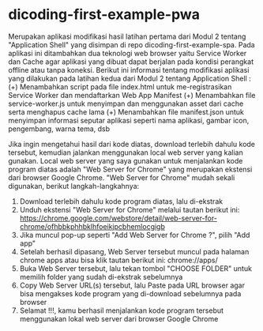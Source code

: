 # dicoding-first-example-pwa
Merupakan aplikasi modifikasi hasil latihan pertama dari Modul 2 tentang "Application Shell" yang disimpan di repo dicoding-first-example-spa.
Pada aplikasi ini ditambahkan dua teknologi web browser yaitu Service Worker dan Cache agar aplikasi yang dibuat dapat berjalan pada kondisi perangkat offline atau tanpa koneksi.
Berikut ini informasi tentang modifikasi aplikasi yang dilakukan pada latihan kedua dari Modul 2 tentang Application Shell :
  (+) Menambahkan script pada file index.html untuk me-registrasikan Service Worker dan mendaftarkan Web App Manifest
  (+) Menambahkan file service-worker.js untuk menyimpan dan menggunakan asset dari cache serta menghapus cache lama 
  (+) Menambahkan file manifest.json untuk menyimpan informasi seputar aplikasi seperti nama aplikasi, gambar icon, pengembang, warna tema, dsb

Jika ingin mengetahui hasil dari kode diatas, download terlebih dahulu kode tersebut, kemudian jalankan menggunakan local web server yang kalian gunakan.
Local web server yang saya gunakan untuk menjalankan kode program diatas adalah "Web Server for Chrome" yang merupakan ekstensi dari browser Google Chrome.
"Web Server for Chrome" mudah sekali digunakan, berikut langkah-langkahnya:
  1. Download terlebih dahulu kode program diatas, lalu di-ekstrak
  2. Unduh ekstensi "Web Server for Chrome" melalui tautan berikut ini: https://chrome.google.com/webstore/detail/web-server-for-chrome/ofhbbkphhbklhfoeikjpcbhemlocgigb 
  3. Jika muncul pop-up seperti "Add Web Server for Chrome ?", pilih "Add app"
  4. Setelah berhasil dipasang, Web Server tersebut muncul pada halaman chrome apps atau bisa klik tautan berikut ini: chrome://apps/
  5. Buka Web Server tersebut, lalu tekan tombol "CHOOSE FOLDER" untuk memilih folder yang sudah di-ekstrak sebelumnya
  6. Copy Web Server URL(s) tersebut, lalu Paste pada URL browser agar bisa mengakses kode program yang di-download sebelumnya pada browser 
  7. Selamat !!!, kamu berhasil menjalankan kode program tersebut menggunakan lokal web server dari browser Google Chrome
